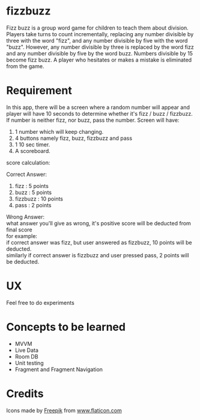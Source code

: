 # fizzbuzz

Fizz buzz is a group word game for children to teach them about division. Players take turns to count incrementally, replacing any number divisible by three with the word "fizz", and any number divisible by five with the word "buzz". However, any number divisible by three is replaced by the word fizz and any number divisible by five by the word buzz. Numbers divisible by 15 become fizz buzz. A player who hesitates or makes a mistake is eliminated from the game.


# Requirement

In this app, there will be a screen where a random number will appear and player will have 10 seconds to determine whether it's fizz / buzz / fizzbuzz. If number is neither fizz, nor buzz, pass the number.
Screen will have:
1. 1 number which will keep changing.
2. 4 buttons namely fizz, buzz, fizzbuzz and pass
3. 1 10 sec timer.
4. A scoreboard.

score calculation:

Correct Answer:

1. fizz : 5 points
2. buzz : 5 points
3. fizzbuzz : 10 points
4. pass : 2 points

Wrong Answer:
<BR/>
what answer you'll give as wrong, it's positive score will be deducted from final score 
<BR/>
for example: 
<BR/>
if correct answer was fizz, but user answered as fizzbuzz, 10 points will be deducted. 
<BR/>
similarly if correct answer is fizzbuzz and user pressed pass, 2 points will be deducted.

# UX

Feel free to do experiments

# Concepts to be learned

- MVVM
- Live Data
- Room DB
- Unit testing
- Fragment and Fragment Navigation


# Credits
<div>Icons made by <a href="https://www.freepik.com" title="Freepik">Freepik</a> from <a href="https://www.flaticon.com/" title="Flaticon">www.flaticon.com</a></div>

